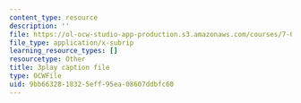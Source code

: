 ```yaml
---
content_type: resource
description: ''
file: https://ol-ocw-studio-app-production.s3.amazonaws.com/courses/7-01sc-fundamentals-of-biology-fall-2011/9bb6632818325eff95ea08607ddbfc60_K5n0BMKZR_Q.vtt
file_type: application/x-subrip
learning_resource_types: []
resourcetype: Other
title: 3play caption file
type: OCWFile
uid: 9bb66328-1832-5eff-95ea-08607ddbfc60
---
```

